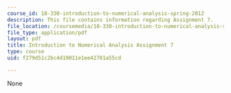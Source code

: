 ```yaml
---
course_id: 18-330-introduction-to-numerical-analysis-spring-2012
description: This file contains information regarding Assignment 7.
file_location: /coursemedia/18-330-introduction-to-numerical-analysis-spring-2012/f279d51c2bc4d19011e1ee42701a55cd_MIT18_330S12_hw7.pdf
file_type: application/pdf
layout: pdf
title: Introduction to Numerical Analysis Assignment 7
type: course
uid: f279d51c2bc4d19011e1ee42701a55cd

---
```

None